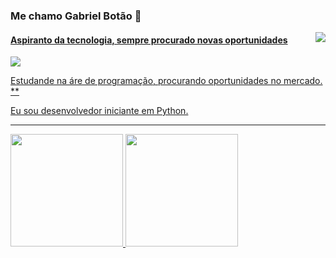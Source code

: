 ### Me chamo Gabriel Botão 👋
<div>
  <a href="https://github.com/lordefps">
  <img align='right' src="https://github-readme-stats.vercel.app/api?username=lordefps&show_icons=true&title_color=783c00&text_color=af552e&icon_color=783c00&bg_color=f8efd4&cache_seconds=2300">
</div>
  
#### Aspiranto da tecnologia, sempre procurado novas oportunidades
<div>
  <a href="https://github.com/lordefps">
  <img src="https://img.shields.io/static/v1?label=Overview&message=Gabriel&color=f8efd4&style=for-the-badge&logo=GitHub">
</div>
<p>

Estudande na áre de programação, procurando oportunidades no mercado. **<br/>

Eu sou desenvolvedor iniciante em Python.

</p>
<hr>



<div>
  <a href="https://github.com/lordefps">
  <img height="180em" src="https://github-readme-stats.vercel.app/api?username=lordefps&theme=dark&include_all_commits=true&count_private=true"/>
  <img height="180em" src="https://github-readme-stats.vercel.app/api/top-langs/?username=lordefps&hide=html&layout=compact&theme=dark&include_all_commits=true&count_private=true"/>
</div>

